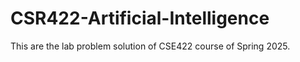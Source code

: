# CSR422-Artificial-Intelligence
This are the lab problem solution of CSE422 course of Spring 2025.  
